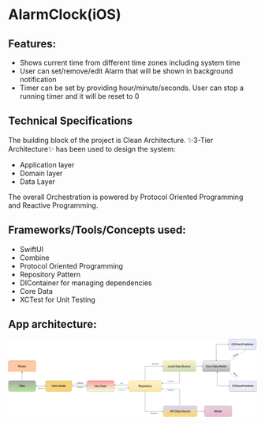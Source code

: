 # AlarmClock(iOS)

## Features:
- Shows current time from different time zones including system time
- User can set/remove/edit Alarm that will be shown in background notification
- Timer can be set by providing hour/minute/seconds. User can stop a running timer and it will be reset to 0

## Technical Specifications
The building block of the project is Clean Architecture. ✨3-Tier Architecture✨ has been used to design the system:
- Application layer
- Domain layer
- Data Layer

The overall Orchestration is powered by Protocol Oriented Programming and Reactive Programming.

## Frameworks/Tools/Concepts used:

-  SwiftUI
-  Combine
-  Protocol Oriented Programming
-  Repository Pattern
-  DIContainer for managing dependencies
-  Core Data
-  XCTest for Unit Testing

## App architecture: 

![alt text](https://github.com/binarysid/AlarmClock/blob/main/app_architecture.png)
